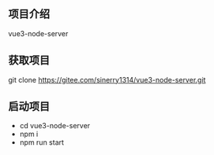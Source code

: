 ## 项目介绍

vue3-node-server

## 获取项目

git clone https://gitee.com/sinerry1314/vue3-node-server.git

## 启动项目

- cd vue3-node-server
- npm i
- npm run start
